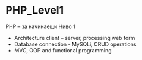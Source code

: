 # PHP_Level1
PHP – за начинаещи Ниво 1

- Architecture client – server, processing web form
- Database connection - MySQLi, CRUD operations
- MVC, OOP and functional programming
